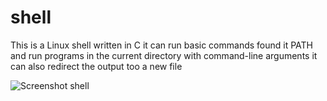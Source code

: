 # shell
This is a Linux shell written in C it can run basic commands found it PATH and run programs in the current directory with command-line arguments it can also redirect the output too a new file

![Screenshot shell](https://user-images.githubusercontent.com/60365043/110165270-14745980-7dc9-11eb-88cd-7c48b2418da1.png)
